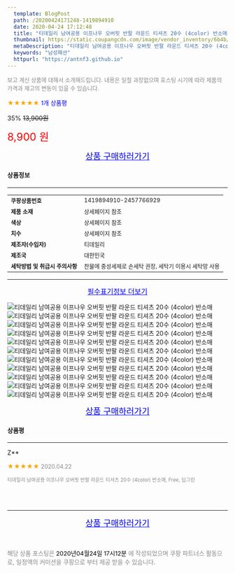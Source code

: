 ```yaml
---
  template: BlogPost
  path: /20200424171248-1419894910
  date: 2020-04-24 17:12:48
  title: "티데일리 남여공용 이프나우 오버핏 반팔 라운드 티셔츠 20수 (4color) 반소매"
  thumbnail: https://static.coupangcdn.com/image/vendor_inventory/6b4b/a763cf60972d57519149567a6935cd2728b6620602803b7b9ebf95048746.jpg
  metaDescription: "티데일리 남여공용 이프나우 오버핏 반팔 라운드 티셔츠 20수 (4color) 반소매,남성패션"
  keywords: "남성패션"
  httpurl: "https://antnf3.github.io"
---
```

  
<span style="color: #888;font-size:0.8rem">보고 계신 상품에 대해서 소개해드립니다.
내용은 일절 과장없으며 포스팅 시기에 따라 제품의 가격과 재고의 변동이 있을 수 있습니다.</span>
  
<span style="color: orange;">★★★★★</span> <span style="color: blue;font-size: 0.85rem;">1개 상품평</span>

<span style="font-size: 0.9rem">35%</span> <span style="font-size: 0.9rem">~~13,900원~~</span>

<span style="color: red;font-size: 1.5rem;">8,900 원</span>



<p align="center"><a href="http://me2.do/5tL0Y6z0" style="font-size: 1.2rem; color: blue;">상품 구매하러가기</a></p>

#### 상품정보

---

|                  |                       |
| ---------------- | --------------------- |
| **<span style="font-size:0.8rem;">쿠팡상품번호</span>** | <span style="font-size:0.8rem;">1419894910-2457766929</span> |
| **<span style="font-size:0.8rem;">제품 소재</span>**    | <span style="font-size:0.8rem;">상세페이지 참조</span>        |
| **<span style="font-size:0.8rem;">색상</span>**    | <span style="font-size:0.8rem;">상세페이지 참조</span>        |
| **<span style="font-size:0.8rem;">치수</span>**    | <span style="font-size:0.8rem;">상세페이지 참조</span>        |
| **<span style="font-size:0.8rem;">제조자(수입자)</span>**    | <span style="font-size:0.8rem;">티데일리</span>        |
| **<span style="font-size:0.8rem;">제조국</span>**    | <span style="font-size:0.8rem;">대한민국</span>        |
| **<span style="font-size:0.8rem;">세탁방법 및 취급시 주의사항</span>**    | <span style="font-size:0.8rem;">찬물에 중성세제로 손세탁 권장, 세탁기 이용시 세탁망 사용</span>        |




---

<p align="center"><a href="http://me2.do/5tL0Y6z0" style="font-size: 1rem; color: blue;">필수표기정보 더보기</a></p>

![티데일리 남여공용 이프나우 오버핏 반팔 라운드 티셔츠 20수 (4color) 반소매](http://thumbnail8.coupangcdn.com/thumbnails/remote/q89/image/vendor_inventory/4929/777fb990933e8b154ac0a780bb6dcdcf3738d88b2f299b339254ce23662d.jpg)
![티데일리 남여공용 이프나우 오버핏 반팔 라운드 티셔츠 20수 (4color) 반소매](http://thumbnail9.coupangcdn.com/thumbnails/remote/q89/image/vendor_inventory/daaf/b24b1228082e69c6f8ff2d0ba07a828ed2b09de5949a56ad3a487a17f59c.jpg)
![티데일리 남여공용 이프나우 오버핏 반팔 라운드 티셔츠 20수 (4color) 반소매](http://thumbnail7.coupangcdn.com/thumbnails/remote/q89/image/vendor_inventory/aac6/77f6352104b38c7d65e072c3fcc5bc3aa8b5cac9a39d7107c98099175cd8.jpg)
![티데일리 남여공용 이프나우 오버핏 반팔 라운드 티셔츠 20수 (4color) 반소매](http://thumbnail10.coupangcdn.com/thumbnails/remote/q89/image/vendor_inventory/bd14/068a7ae121224eabbcd0ea64c69d6ed6ae440d9692fcfa7c64dfd822ae21.jpg)
![티데일리 남여공용 이프나우 오버핏 반팔 라운드 티셔츠 20수 (4color) 반소매](http://thumbnail10.coupangcdn.com/thumbnails/remote/q89/image/vendor_inventory/e792/354d7c844441808da3c86f338b31703d5c25c9feba7728354022152a0264.jpg)
![티데일리 남여공용 이프나우 오버핏 반팔 라운드 티셔츠 20수 (4color) 반소매](http://thumbnail8.coupangcdn.com/thumbnails/remote/q89/image/vendor_inventory/bb05/40e5b1871e95b4e5082f0b9581825a571685beb2ce98b2248a0cedc40759.jpg)
![티데일리 남여공용 이프나우 오버핏 반팔 라운드 티셔츠 20수 (4color) 반소매](http://thumbnail9.coupangcdn.com/thumbnails/remote/q89/image/vendor_inventory/ef3d/cd3fe388cb5fe60d365e1326b3ef19345d00e28516bd129a83f9bf4d5177.jpg)
![티데일리 남여공용 이프나우 오버핏 반팔 라운드 티셔츠 20수 (4color) 반소매](http://thumbnail10.coupangcdn.com/thumbnails/remote/q89/image/vendor_inventory/7baa/3c034cd401153ea348c9ac63a21e2a995bdd50440bdf3982e62512f041be.jpg)
![티데일리 남여공용 이프나우 오버핏 반팔 라운드 티셔츠 20수 (4color) 반소매](http://thumbnail9.coupangcdn.com/thumbnails/remote/q89/image/vendor_inventory/9720/8b65cd5fa34d6909627d01a28961af5b2b9047f78a9c1cf10c5837e5bc70.jpg)
![티데일리 남여공용 이프나우 오버핏 반팔 라운드 티셔츠 20수 (4color) 반소매](http://thumbnail8.coupangcdn.com/thumbnails/remote/q89/image/vendor_inventory/8736/6174f7646c6892c21dbf7f0e0a87fb4cef576905486b0eb0bbd0e9581477.jpg)
![티데일리 남여공용 이프나우 오버핏 반팔 라운드 티셔츠 20수 (4color) 반소매](http://thumbnail6.coupangcdn.com/thumbnails/remote/q89/image/vendor_inventory/c6d4/2eaff903b2a47d611cd6d72b8ff4a7643e476b8f46bc00843020bd050732.jpg)

<p align="center"><a href="http://me2.do/5tL0Y6z0" style="font-size: 1.2rem; color: blue;">상품 구매하러가기</a></p>

#### 상품평
  
---
  
Z**
    
<span style="color: orange;">★★★★★</span> <span style="font-size:0.8rem;color: #888;">2020.04.22</span>
    
<span style="color: #888;font-size:0.7rem">티데일리 남여공용 이프나우 오버핏 반팔 라운드 티셔츠 20수 (4color) 반소매, Free, 딥그린</span>
    

    

    
<br>
<br>


  
---
  
<p align="center"><a href="http://me2.do/5tL0Y6z0" style="font-size: 1.2rem; color: blue;">상품 구매하러가기</a></p>
  
<br>
  
<span style="font-size: 0.85rem; color: #888;">해당 상품 포스팅은 <span style="color: #000;"> 2020년04월24일 17시12분 </span> 에 작성되었으며 쿠팡 파트너스 활동으로, 일정액의 커미션을 쿠팡으로 부터 제공 받을 수 있습니다.</span>